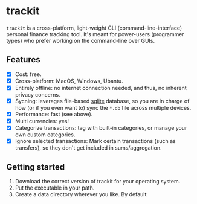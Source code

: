 # trackit
`trackit` is a cross-platform, light-weight CLI (command-line-interface) personal finance tracking tool. It's
meant for power-users (programmer types) who prefer working on the command-line over GUIs.

## Features
- [x] Cost: free.
- [x] Cross-platform: MacOS, Windows, Ubantu.
- [x] Entirely offline: no internet connection needed, and thus, no inherent privacy concerns.
- [x] Sycning: leverages file-based [sqlite](https://sqlite.org/) database, so you are in charge of how
   (or if you even want to) sync the `*.db` file across multiple devices.
- [x] Performance: fast (see above).
- [x] Multi currencies: yes!
- [x] Categorize transactions: tag with built-in categories, or manage your own custom categories.
- [x] Ignore selected transactions: Mark certain transactions (such as transfers), so they don't get included in
      sums/aggregation.

## Getting started
1. Download the correct version of trackit for your operating system.
1. Put the executable in your path.
1. Create a data directory wherever you like. By default 

